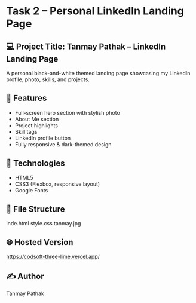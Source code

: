 # Task 2 – Personal LinkedIn Landing Page

## 💻 Project Title: Tanmay Pathak – LinkedIn Landing Page

A personal black-and-white themed landing page showcasing my LinkedIn profile, photo, skills, and projects.

## 🎯 Features
- Full-screen hero section with stylish photo
- About Me section
- Project highlights
- Skill tags
- LinkedIn profile button
- Fully responsive & dark-themed design

## 🧰 Technologies
- HTML5
- CSS3 (Flexbox, responsive layout)
- Google Fonts

## 📂 File Structure
inde.html
style.css
tanmay.jpg
## 🌐 Hosted Version
https://codsoft-three-lime.vercel.app/


## ✍️ Author
Tanmay Pathak

